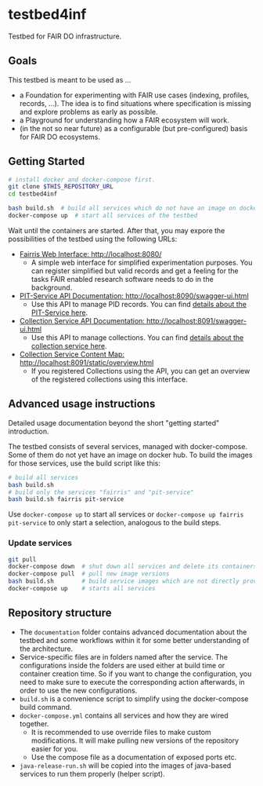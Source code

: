 # testbed4inf

Testbed for FAIR DO infrastructure.

## Goals

This testbed is meant to be used as ...

- a Foundation for experimenting with FAIR use cases (indexing, profiles, records, ...). The idea is to find situations where specification is missing and explore problems as early as possible.
- a Playground for understanding how a FAIR ecosystem will work.
- (in the not so near future) as a configurable (but pre-configured) basis for FAIR DO ecosystems.

## Getting Started

```bash
# install docker and docker-compose first.
git clone $THIS_REPOSITORY_URL
cd testbed4inf

bash build.sh  # build all services which do not have an image on docker hub
docker-compose up  # start all services of the testbed
```

Wait until the containers are started. After that, you may expore the possibilities of the testbed using the following URLs:

- [Fairris Web Interface: http://localhost:8080/](http://localhost:8080/)
    - A simple web interface for simplified experimentation purposes. You can register simplified but valid records and get a feeling for the tasks FAIR enabled research software needs to do in the background.
- [PIT-Service API Documentation: http://localhost:8090/swagger-ui.html](http://localhost:8090/swagger-ui.html)
    - Use this API to manage PID records. You can find [details about the PIT-Service here](https://github.com/kit-data-manager/pit-service).
- [Collection Service API Documentation: http://localhost:8091/swagger-ui.html](http://localhost:8091/swagger-ui.html)
    - Use this API to manage collections. You can find [details about the collection service here](https://github.com/kit-data-manager/collection-api).
- [Collection Service Content Map: http://localhost:8091/static/overview.html](http://localhost:8091/static/overview.html)
    - If you registered Collections using the API, you can get an overview of the registered collections using this interface.

## Advanced usage instructions

Detailed usage documentation beyond the short "getting started" introduction.

The testbed consists of several services, managed with docker-compose. Some of them do not yet have an image on docker hub. To build the images for those services, use the build script like this:

```bash
# build all services
bash build.sh
# build only the services "fairris" and "pit-service"
bash build.sh fairris pit-service
```

Use `docker-compose up` to start all services or `docker-compose up fairris pit-service` to only start a selection, analogous to the build steps.

### Update services

```bash
git pull
docker-compose down  # shut down all services and delete its containers
docker-compose pull  # pull new image versions
bash build.sh        # build service images which are not directly provided (yet)
docker-compose up    # starts all services
```

## Repository structure

- The `documentation` folder contains advanced documentation about the testbed and some workflows within it for some better understanding of the architecture.
- Service-specific files are in folders named after the service. The configurations inside the folders are used either at build time or container creation time. So if you want to change the configuration, you need to make sure to execute the corresponding action afterwards, in order to use the new configurations.
- `build.sh` is a convenience script to simplify using the docker-compose build command.
- `docker-compose.yml` contains all services and how they are wired together.
    - It is recommended to use override files to make custom modifications. It will make pulling new versions of the repository easier for you.
    - Use the compose file as a documentation of exposed ports etc.
- `java-release-run.sh` will be copied into the images of java-based services to run them properly (helper script).